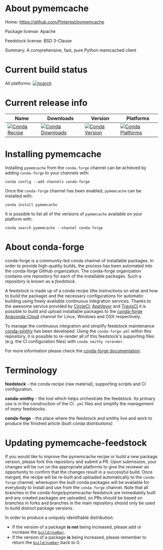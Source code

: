 About pymemcache
================

Home: https://github.com/Pinterest/pymemcache

Package license: Apache

Feedstock license: BSD 3-Clause

Summary: A comprehensive, fast, pure Python memcached client



Current build status
====================

All platforms:
[![noarch](https://img.shields.io/circleci/project/github/conda-forge/pymemcache-feedstock/master.svg?label=noarch)](https://circleci.com/gh/conda-forge/pymemcache-feedstock)

Current release info
====================

| Name | Downloads | Version | Platforms |
| --- | --- | --- | --- |
| [![Conda Recipe](https://img.shields.io/badge/recipe-pymemcache-green.svg)](https://anaconda.org/conda-forge/pymemcache) | [![Conda Downloads](https://img.shields.io/conda/dn/conda-forge/pymemcache.svg)](https://anaconda.org/conda-forge/pymemcache) | [![Conda Version](https://img.shields.io/conda/vn/conda-forge/pymemcache.svg)](https://anaconda.org/conda-forge/pymemcache) | [![Conda Platforms](https://img.shields.io/conda/pn/conda-forge/pymemcache.svg)](https://anaconda.org/conda-forge/pymemcache) |

Installing pymemcache
=====================

Installing `pymemcache` from the `conda-forge` channel can be achieved by adding `conda-forge` to your channels with:

```
conda config --add channels conda-forge
```

Once the `conda-forge` channel has been enabled, `pymemcache` can be installed with:

```
conda install pymemcache
```

It is possible to list all of the versions of `pymemcache` available on your platform with:

```
conda search pymemcache --channel conda-forge
```


About conda-forge
=================

conda-forge is a community-led conda channel of installable packages.
In order to provide high-quality builds, the process has been automated into the
conda-forge GitHub organization. The conda-forge organization contains one repository
for each of the installable packages. Such a repository is known as a *feedstock*.

A feedstock is made up of a conda recipe (the instructions on what and how to build
the package) and the necessary configurations for automatic building using freely
available continuous integration services. Thanks to the awesome service provided by
[CircleCI](https://circleci.com/), [AppVeyor](https://www.appveyor.com/)
and [TravisCI](https://travis-ci.org/) it is possible to build and upload installable
packages to the [conda-forge](https://anaconda.org/conda-forge)
[Anaconda-Cloud](https://anaconda.org/) channel for Linux, Windows and OSX respectively.

To manage the continuous integration and simplify feedstock maintenance
[conda-smithy](https://github.com/conda-forge/conda-smithy) has been developed.
Using the ``conda-forge.yml`` within this repository, it is possible to re-render all of
this feedstock's supporting files (e.g. the CI configuration files) with ``conda smithy rerender``.

For more information please check the [conda-forge documentation](https://conda-forge.org/docs/).

Terminology
===========

**feedstock** - the conda recipe (raw material), supporting scripts and CI configuration.

**conda-smithy** - the tool which helps orchestrate the feedstock.
                   Its primary use is in the construction of the CI ``.yml`` files
                   and simplify the management of *many* feedstocks.

**conda-forge** - the place where the feedstock and smithy live and work to
                  produce the finished article (built conda distributions)


Updating pymemcache-feedstock
=============================

If you would like to improve the pymemcache recipe or build a new
package version, please fork this repository and submit a PR. Upon submission,
your changes will be run on the appropriate platforms to give the reviewer an
opportunity to confirm that the changes result in a successful build. Once
merged, the recipe will be re-built and uploaded automatically to the
`conda-forge` channel, whereupon the built conda packages will be available for
everybody to install and use from the `conda-forge` channel.
Note that all branches in the conda-forge/pymemcache-feedstock are
immediately built and any created packages are uploaded, so PRs should be based
on branches in forks and branches in the main repository should only be used to
build distinct package versions.

In order to produce a uniquely identifiable distribution:
 * If the version of a package **is not** being increased, please add or increase
   the [``build/number``](https://conda.io/docs/user-guide/tasks/build-packages/define-metadata.html#build-number-and-string).
 * If the version of a package **is** being increased, please remember to return
   the [``build/number``](https://conda.io/docs/user-guide/tasks/build-packages/define-metadata.html#build-number-and-string)
   back to 0.

